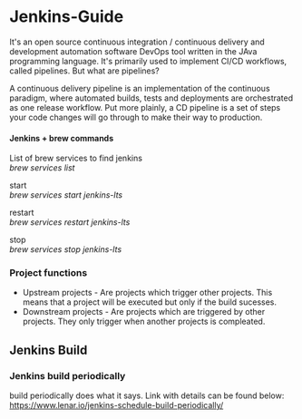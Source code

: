 # Jenkins-Guide

It's an open source continuous integration / continuous delivery and development automation software DevOps tool written in the JAva programming language. It's primarily used to implement CI/CD workflows, called pipelines. But what are pipelines?

A continuous delivery pipeline is an implementation of the continuous paradigm, where automated builds, tests and deployments are orchestrated as one release workflow. Put more plainly, a CD pipeline is a set of steps your code changes will go through to make their way to production.

#### Jenkins + brew commands

List of brew services to find jenkins <br>
<i> brew services list </i>

start<br>
<i>brew services start jenkins-lts</i>

restart <br>
<i>brew services restart jenkins-lts</i>

stop <br>
<i>brew services stop jenkins-lts</i>

### Project functions

- Upstream projects - Are projects which trigger other projects. This means that a project will be executed but only if the build sucesses.
- Downstream projects - Are projects which are triggered by other projects. They only trigger when another projects is compleated. 

## Jenkins Build

### Jenkins build periodically

build periodically does what it says. Link with details can be found below: <br>
https://www.lenar.io/jenkins-schedule-build-periodically/


